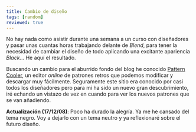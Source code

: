 ```yaml
---
title: Cambio de diseño
tags: [random]
reviewed: true
---
```

No hay nada como asistir durante una semana a un curso con diseñadores y pasar unas cuantas horas trabajando delante de _Blend_, para tener la necesidad de cambiar el diseño de todo aplicando una excitante apariencia _Black_… He aquí el resultado.

Buscando un cambio para el aburrido fondo del blog he conocido [Pattern Cooler](http://www.patterncooler.com/), un editor _online_ de patrones retros que podemos modificar y descargar muy fácilmente. Seguramente este sitio era conocido por casi todos los diseñadores pero para mi ha sido un nuevo gran descubrimiento, iré echando un vistazo de vez en cuando para ver los nuevos patrones que se van añadiendo.

**Actualización (17/12/08)**: Poco ha durado la alegría. Ya me he cansado del tema negro. Voy a dejarlo con un tema neutro y ya reflexionaré sobre el futuro diseño.

